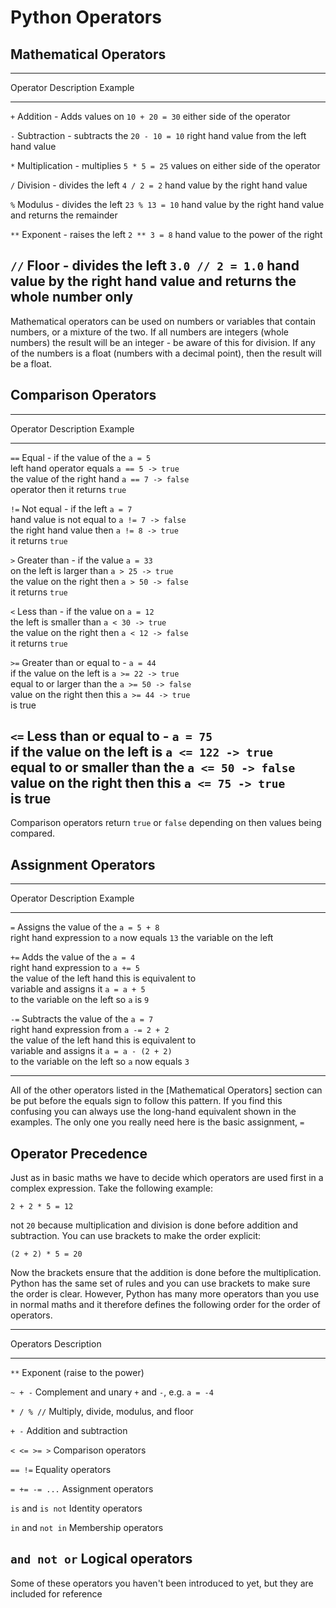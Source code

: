 # Python Operators

## Mathematical Operators

-----------------------------------------------------------
Operator  Description                  Example
--------  ---------------------------  --------------------
`+`       Addition - Adds values on    `10 + 20 = 30`
          either side of the operator

`-`       Subtraction - subtracts the  `20 - 10 = 10`
          right hand value from the
          left hand value

`*`       Multiplication - multiplies  `5 * 5 = 25`
          values on either side of
          the operator

`/`       Division - divides the left  `4 / 2 = 2`
          hand value by the right
          hand value

`%`       Modulus - divides the left   `23 % 13 = 10`
          hand value by the right
          hand value and returns the
          remainder

`**`      Exponent - raises the left   `2 ** 3 = 8`
          hand value to the power of
          the right

`//`      Floor - divides the left     `3.0 // 2 = 1.0`
          hand value by the right
          hand value and returns
          the whole number only
-------------------------------------------------------------

Mathematical operators can be used on numbers or variables that contain numbers, or a mixture of the two.  If all numbers are integers (whole numbers) the result will be an integer - be aware of this for division.  If any of the numbers is a float (numbers with a decimal point), then the result will be a float.

## Comparison Operators

-----------------------------------------------------------
Operator  Description                  Example
--------  ---------------------------  --------------------
`==`      Equal - if the value of the  `a = 5` \
          left hand operator equals    `a == 5 -> true` \
          the value of the right hand  `a == 7 -> false` \
          operator then it returns
          `true`

`!=`      Not equal - if the left      `a = 7` \
          hand value is not equal to   `a != 7 -> false` \
          the right hand value then    `a != 8 -> true` \
          it returns `true`

`>`        Greater than - if the value  `a = 33` \
          on the left is larger than   `a > 25 -> true` \
          the value on the right then  `a > 50 -> false` \
          it returns `true`

`<`       Less than - if the value on  `a = 12` \
          the left is smaller than     ` a < 30 -> true ` \
          the value on the right then  ` a < 12 -> false ` \
          it returns `true`

`>=`      Greater than or equal to -   `a = 44` \
          if the value on the left is  `a >= 22 -> true` \
          equal to or larger than the  `a >= 50 -> false` \
          value on the right then this `a >= 44 -> true` \
          is true

`<=`      Less than or equal to -      `a = 75` \
          if the value on the left is  `a <= 122 -> true` \
          equal to or smaller than the `a <= 50 -> false` \
          value on the right then this `a <= 75 -> true` \
          is true
---------------------------------------------------------------

Comparison operators return `true` or `false` depending on then values being
compared. 

## Assignment Operators

-----------------------------------------------------------
Operator  Description                  Example
--------  ---------------------------  --------------------
`=`       Assigns the value of the     `a = 5 + 8` \
          right hand expression to     `a` now equals `13`
          the variable on the left

`+=`      Adds the value of the        `a = 4` \
          right hand expression to     `a += 5` \
          the value of the left hand   this is equivalent to \
          variable and assigns it      `a = a + 5` \
          to the variable on the left  so `a` is `9`

`-=`      Subtracts the value of the   `a = 7` \
          right hand expression from   `a -= 2 + 2` \
          the value of the left hand   this is equivalent to \
          variable and assigns it      `a = a - (2 + 2)` \
          to the variable on the left  so `a` now equals `3`

------------------------------------------------------------

All of the other operators listed in the [Mathematical Operators] section
can be put before the equals sign to follow this pattern.  If you find this
confusing you can always use the long-hand equivalent shown in the
examples.  The only one you really need here is the basic assignment, `=`

## Operator Precedence

Just as in basic maths we have to decide which operators are used first in
a complex expression.  Take the following example:

    2 + 2 * 5 = 12

not `20` because multiplication and division is done before addition
and subtraction. You can use brackets to make the order explicit:

    (2 + 2) * 5 = 20

Now the brackets ensure that the addition is done
before the multiplication.  Python has the same set of rules and you can use
brackets to make sure the order is clear.  However, Python has many more
operators than you use in normal maths and it therefore defines the
following order for the order of operators.

------------------------------------------------------------------
Operators         Description
----------------  ------------------------------------------------
`**`              Exponent (raise to the power)

`~ + -`           Complement and unary `+` and `-`, e.g. `a = -4`

`* / % //`        Multiply, divide, modulus, and floor

`+ -`             Addition and subtraction

`< <= >= >`       Comparison operators

`== !=`           Equality operators

`= += -= ...`     Assignment operators

`is` and `is not` Identity operators

`in` and `not in` Membership operators

`and not or`      Logical operators
-------------------------------------------------------------------

Some of these operators you haven't been introduced to yet, but they are
included for reference
